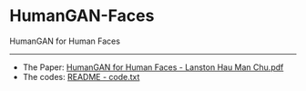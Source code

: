 # HumanGAN-Faces
HumanGAN for Human Faces

--------------------------------------

  * The Paper: [HumanGAN for Human Faces - Lanston Hau Man Chu.pdf][1]
  * The codes: [README - code.txt][2]

  [1]: https://github.com/lanstonchu/HumanGAN-Faces/blob/master/0%20-%20HumanGAN%20for%20Human%20Faces%20-%20Lanston%20Hau%20Man%20Chu.pdf
  [2]: https://github.com/lanstonchu/HumanGAN-Faces/blob/master/README%20-%20code.txt
